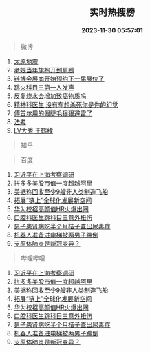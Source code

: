 <div align="center"><h2>实时热搜榜</h2><h4>2023-11-30 05:57:01</h4></div>

> 微博  

1. [太原地震](https://s.weibo.com/weibo?q=%E5%A4%AA%E5%8E%9F%E5%9C%B0%E9%9C%87&t=31&band_rank=1&Refer=top)<br />
2. [老娘当年旗袍开到肩膀](https://s.weibo.com/weibo?q=%E8%80%81%E5%A8%98%E5%BD%93%E5%B9%B4%E6%97%97%E8%A2%8D%E5%BC%80%E5%88%B0%E8%82%A9%E8%86%80&t=31&band_rank=2&Refer=top)<br />
3. [链博会展商开始预约下一届展位了](https://s.weibo.com/weibo?q=%23%E9%93%BE%E5%8D%9A%E4%BC%9A%E5%B1%95%E5%95%86%E5%BC%80%E5%A7%8B%E9%A2%84%E7%BA%A6%E4%B8%8B%E4%B8%80%E5%B1%8A%E5%B1%95%E4%BD%8D%E4%BA%86%23&t=31&band_rank=3&Refer=top)<br />
4. [跳火科目三第一人发声](https://s.weibo.com/weibo?q=%23%E8%B7%B3%E7%81%AB%E7%A7%91%E7%9B%AE%E4%B8%89%E7%AC%AC%E4%B8%80%E4%BA%BA%E5%8F%91%E5%A3%B0%23&t=31&band_rank=4&Refer=top)<br />
5. [反复烧水会增加致癌物质吗](https://s.weibo.com/weibo?q=%23%E5%8F%8D%E5%A4%8D%E7%83%A7%E6%B0%B4%E4%BC%9A%E5%A2%9E%E5%8A%A0%E8%87%B4%E7%99%8C%E7%89%A9%E8%B4%A8%E5%90%97%23&t=31&band_rank=5&Refer=top)<br />
6. [精神科医生 没有车想杀死你是你的幻觉](https://s.weibo.com/weibo?q=%E7%B2%BE%E7%A5%9E%E7%A7%91%E5%8C%BB%E7%94%9F%20%E6%B2%A1%E6%9C%89%E8%BD%A6%E6%83%B3%E6%9D%80%E6%AD%BB%E4%BD%A0%E6%98%AF%E4%BD%A0%E7%9A%84%E5%B9%BB%E8%A7%89&t=31&band_rank=6&Refer=top)<br />
7. [傅首尔用的假睫毛狠狠避雷了](https://s.weibo.com/weibo?q=%E5%82%85%E9%A6%96%E5%B0%94%E7%94%A8%E7%9A%84%E5%81%87%E7%9D%AB%E6%AF%9B%E7%8B%A0%E7%8B%A0%E9%81%BF%E9%9B%B7%E4%BA%86&t=31&band_rank=7&Refer=top)<br />
8. [法考](https://s.weibo.com/weibo?q=%E6%B3%95%E8%80%83&t=31&band_rank=8&Refer=top)<br />
9. [LV大秀 王鹤棣](https://s.weibo.com/weibo?q=LV%E5%A4%A7%E7%A7%80%20%E7%8E%8B%E9%B9%A4%E6%A3%A3&t=31&band_rank=9&Refer=top)<br />

> 知乎  


> 百度  

1. [习近平在上海考察调研](https://www.baidu.com/s?wd=%E4%B9%A0%E8%BF%91%E5%B9%B3%E5%9C%A8%E4%B8%8A%E6%B5%B7%E8%80%83%E5%AF%9F%E8%B0%83%E7%A0%94&sa=fyb_news&rsv_dl=fyb_news)<br />
2. [拼多多美股市值一度超越阿里](https://www.baidu.com/s?wd=%E6%8B%BC%E5%A4%9A%E5%A4%9A%E7%BE%8E%E8%82%A1%E5%B8%82%E5%80%BC%E4%B8%80%E5%BA%A6%E8%B6%85%E8%B6%8A%E9%98%BF%E9%87%8C&sa=fyb_news&rsv_dl=fyb_news)<br />
3. [美据称回收至少9艘非人类制造飞船](https://www.baidu.com/s?wd=%E7%BE%8E%E6%8D%AE%E7%A7%B0%E5%9B%9E%E6%94%B6%E8%87%B3%E5%B0%919%E8%89%98%E9%9D%9E%E4%BA%BA%E7%B1%BB%E5%88%B6%E9%80%A0%E9%A3%9E%E8%88%B9&sa=fyb_news&rsv_dl=fyb_news)<br />
4. [拓展“链上”全球化发展新空间](https://www.baidu.com/s?wd=%E6%8B%93%E5%B1%95%E2%80%9C%E9%93%BE%E4%B8%8A%E2%80%9D%E5%85%A8%E7%90%83%E5%8C%96%E5%8F%91%E5%B1%95%E6%96%B0%E7%A9%BA%E9%97%B4&sa=fyb_news&rsv_dl=fyb_news)<br />
5. [华为校招高颜值HR火爆出圈](https://www.baidu.com/s?wd=%E5%8D%8E%E4%B8%BA%E6%A0%A1%E6%8B%9B%E9%AB%98%E9%A2%9C%E5%80%BCHR%E7%81%AB%E7%88%86%E5%87%BA%E5%9C%88&sa=fyb_news&rsv_dl=fyb_news)<br />
6. [口腔科医生跳科目三意外扭伤](https://www.baidu.com/s?wd=%E5%8F%A3%E8%85%94%E7%A7%91%E5%8C%BB%E7%94%9F%E8%B7%B3%E7%A7%91%E7%9B%AE%E4%B8%89%E6%84%8F%E5%A4%96%E6%89%AD%E4%BC%A4&sa=fyb_news&rsv_dl=fyb_news)<br />
7. [男子患肾病吃半个月桔子查出尿毒症](https://www.baidu.com/s?wd=%E7%94%B7%E5%AD%90%E6%82%A3%E8%82%BE%E7%97%85%E5%90%83%E5%8D%8A%E4%B8%AA%E6%9C%88%E6%A1%94%E5%AD%90%E6%9F%A5%E5%87%BA%E5%B0%BF%E6%AF%92%E7%97%87&sa=fyb_news&rsv_dl=fyb_news)<br />
8. [机器人准备进电梯被两男子踹倒](https://www.baidu.com/s?wd=%E6%9C%BA%E5%99%A8%E4%BA%BA%E5%87%86%E5%A4%87%E8%BF%9B%E7%94%B5%E6%A2%AF%E8%A2%AB%E4%B8%A4%E7%94%B7%E5%AD%90%E8%B8%B9%E5%80%92&sa=fyb_news&rsv_dl=fyb_news)<br />
9. [支原体肺炎是新冠变异？](https://www.baidu.com/s?wd=%E6%94%AF%E5%8E%9F%E4%BD%93%E8%82%BA%E7%82%8E%E6%98%AF%E6%96%B0%E5%86%A0%E5%8F%98%E5%BC%82%EF%BC%9F&sa=fyb_news&rsv_dl=fyb_news)<br />

> 哔哩哔哩  

1. [习近平在上海考察调研](https://www.baidu.com/s?wd=%E4%B9%A0%E8%BF%91%E5%B9%B3%E5%9C%A8%E4%B8%8A%E6%B5%B7%E8%80%83%E5%AF%9F%E8%B0%83%E7%A0%94&sa=fyb_news&rsv_dl=fyb_news)<br />
2. [拼多多美股市值一度超越阿里](https://www.baidu.com/s?wd=%E6%8B%BC%E5%A4%9A%E5%A4%9A%E7%BE%8E%E8%82%A1%E5%B8%82%E5%80%BC%E4%B8%80%E5%BA%A6%E8%B6%85%E8%B6%8A%E9%98%BF%E9%87%8C&sa=fyb_news&rsv_dl=fyb_news)<br />
3. [美据称回收至少9艘非人类制造飞船](https://www.baidu.com/s?wd=%E7%BE%8E%E6%8D%AE%E7%A7%B0%E5%9B%9E%E6%94%B6%E8%87%B3%E5%B0%919%E8%89%98%E9%9D%9E%E4%BA%BA%E7%B1%BB%E5%88%B6%E9%80%A0%E9%A3%9E%E8%88%B9&sa=fyb_news&rsv_dl=fyb_news)<br />
4. [拓展“链上”全球化发展新空间](https://www.baidu.com/s?wd=%E6%8B%93%E5%B1%95%E2%80%9C%E9%93%BE%E4%B8%8A%E2%80%9D%E5%85%A8%E7%90%83%E5%8C%96%E5%8F%91%E5%B1%95%E6%96%B0%E7%A9%BA%E9%97%B4&sa=fyb_news&rsv_dl=fyb_news)<br />
5. [华为校招高颜值HR火爆出圈](https://www.baidu.com/s?wd=%E5%8D%8E%E4%B8%BA%E6%A0%A1%E6%8B%9B%E9%AB%98%E9%A2%9C%E5%80%BCHR%E7%81%AB%E7%88%86%E5%87%BA%E5%9C%88&sa=fyb_news&rsv_dl=fyb_news)<br />
6. [口腔科医生跳科目三意外扭伤](https://www.baidu.com/s?wd=%E5%8F%A3%E8%85%94%E7%A7%91%E5%8C%BB%E7%94%9F%E8%B7%B3%E7%A7%91%E7%9B%AE%E4%B8%89%E6%84%8F%E5%A4%96%E6%89%AD%E4%BC%A4&sa=fyb_news&rsv_dl=fyb_news)<br />
7. [男子患肾病吃半个月桔子查出尿毒症](https://www.baidu.com/s?wd=%E7%94%B7%E5%AD%90%E6%82%A3%E8%82%BE%E7%97%85%E5%90%83%E5%8D%8A%E4%B8%AA%E6%9C%88%E6%A1%94%E5%AD%90%E6%9F%A5%E5%87%BA%E5%B0%BF%E6%AF%92%E7%97%87&sa=fyb_news&rsv_dl=fyb_news)<br />
8. [机器人准备进电梯被两男子踹倒](https://www.baidu.com/s?wd=%E6%9C%BA%E5%99%A8%E4%BA%BA%E5%87%86%E5%A4%87%E8%BF%9B%E7%94%B5%E6%A2%AF%E8%A2%AB%E4%B8%A4%E7%94%B7%E5%AD%90%E8%B8%B9%E5%80%92&sa=fyb_news&rsv_dl=fyb_news)<br />
9. [支原体肺炎是新冠变异？](https://www.baidu.com/s?wd=%E6%94%AF%E5%8E%9F%E4%BD%93%E8%82%BA%E7%82%8E%E6%98%AF%E6%96%B0%E5%86%A0%E5%8F%98%E5%BC%82%EF%BC%9F&sa=fyb_news&rsv_dl=fyb_news)<br />
